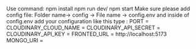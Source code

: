 Use command:  npm install
npm run dev/ npm start
Make sure please add config file: Folder name-> config -> File name -> config.env
and inside of config.env add your configuration like this type : 
PORT = 
CLOUDINARY_CLOUD_NAME = 
CLOUDINARY_API_SECRET =  
CLOUDINARY_API_KEY = 
FRONTED_URL = http://localhost:5173
MONGO_URI = 
